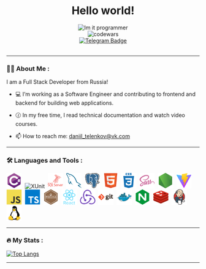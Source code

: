 <div id="header" align="center">
    <h1>Hello world!</h1>
  <img alt="Im it programmer" height=250 width=350 src="https://media.tenor.com/m1Mr-khUDVgAAAAC/anime-hacking.gif"/>
    <div id="badges">
        <img src="https://www.codewars.com/users/anillen/badges/large" alt="codewars"/>
    </div> 
  <div id="badges">
  <a href="https://t.me/anillen">
    <img src="https://img.shields.io/badge/Telegram-blue?style=for-the-badge&logo=Telegram" alt="Telegram Badge"/>
  </a>
  </div>
  <div id="badges">
      <img src="https://komarev.com/ghpvc/?username=anillen&style=flat-square&color=blue" alt=""/>
  </div> 
</div>

---

### :man_technologist: About Me :

I am a Full Stack Developer from Russia!

- :computer: I’m working as a Software Engineer and contributing to frontend and backend for building web applications.

- :clock130: In my free time, I read technical documentation and watch video courses.

- :mailbox: How to reach me: daniil_telenkov@vk.com

---

### :hammer_and_wrench: Languages and Tools :

<div>
    <img src="https://github.com/devicons/devicon/blob/master/icons/csharp/csharp-original.svg" title="C#" alt="C#" width="40" height="40"/>&nbsp;
    <img src="https://avatars.githubusercontent.com/u/2092016?s=200&v=4" title="XUnit" alt="XUnit" width="40" height="40"/>&nbsp;
    <img src="https://github.com/devicons/devicon/blob/master/icons/microsoftsqlserver/microsoftsqlserver-plain-wordmark.svg" title="MSSQLServer" alt="MSSQLServer" width="40" height="40"/>&nbsp;
    <img src="https://github.com/devicons/devicon/blob/master/icons/mysql/mysql-original.svg" title="MySQL" **alt="MySQL" width="40" height="40"/>&nbsp;
    <img src="https://github.com/devicons/devicon/blob/master/icons/postgresql/postgresql-original.svg" title="PostgreSQL" **alt="PostgreSQL" width="40" height="40"/>&nbsp;
    <img src="https://github.com/devicons/devicon/blob/master/icons/html5/html5-original.svg" title="HTML5" alt="HTML" width="40" height="40"/>&nbsp;
    <img src="https://github.com/devicons/devicon/blob/master/icons/css3/css3-plain-wordmark.svg"  title="CSS3" alt="CSS" width="40" height="40"/>&nbsp;
    <img src="https://github.com/devicons/devicon/blob/master/icons/sass/sass-original.svg"  title="SASS" alt="SASS" width="40" height="40"/>&nbsp;
    <img src="https://github.com/devicons/devicon/blob/master/icons/nodejs/nodejs-original.svg" title="NodeJS" **alt="NodeJS" width="40" height="40"/>&nbsp;
    <img src="https://github.com/devicons/devicon/blob/master/icons/vitejs/vitejs-original.svg" title="ViteJS" **alt="ViteJS" width="40" height="40"/>&nbsp;
    <img src="https://github.com/devicons/devicon/blob/master/icons/javascript/javascript-original.svg" title="JavaScript" alt="JavaScript" width="40" height="40"/>&nbsp;
    <img src="https://github.com/devicons/devicon/blob/master/icons/typescript/typescript-original.svg" title="TypeScript" **alt="TypeScript" width="40" height="40"/>&nbsp;
    <img src="https://github.com/devicons/devicon/blob/master/icons/mocha/mocha-original.svg" title="Mocha" **alt="Mocha" width="40" height="40"/>&nbsp;
    <img src="https://github.com/devicons/devicon/blob/master/icons/react/react-original-wordmark.svg" title="React" alt="React" width="40" height="40"/>&nbsp;
    <img src="https://github.com/devicons/devicon/blob/master/icons/redux/redux-original.svg" title="Redux" alt="Redux " width="40" height="40"/>&nbsp;
    <img src="https://github.com/devicons/devicon/blob/master/icons/git/git-original-wordmark.svg" title="Git" **alt="Git" width="40" height="40"/>&nbsp;
    <img src="https://github.com/devicons/devicon/blob/master/icons/docker/docker-original.svg" title="Docker" **alt="Docker" width="40" height="40"/>&nbsp;
    <img src="https://github.com/devicons/devicon/blob/master/icons/nginx/nginx-original.svg" title="Nginx" **alt="Nginx" width="40" height="40"/>&nbsp;
    <img src="https://github.com/devicons/devicon/blob/master/icons/redis/redis-original.svg" title="Redis" **alt="Redis" width="40" height="40"/>&nbsp;
    <img src="https://github.com/devicons/devicon/blob/master/icons/jenkins/jenkins-original.svg" title="Jenkins" **alt="Jenkins" width="40" height="40"/>&nbsp;
    <img src="https://github.com/devicons/devicon/blob/master/icons/linux/linux-original.svg" title="Linux" **alt="Linux" width="40" height="40"/>&nbsp;
</div>

  ---

### :fire: My Stats :

[![Top Langs](https://github-readme-stats.vercel.app/api/top-langs/?username=anillen&layout=compact&theme=vision-friendly-dark)](https://github.com/anuraghazra/github-readme-stats)

[Boosty-logo]: https://img.shields.io/badge/Support%20me-%23eb9707?style=flat-square
[Boosty-url]: https://boosty.to/anillen/donate

 ---
